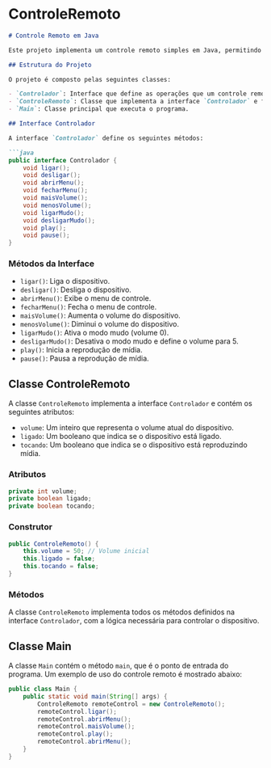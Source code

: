 # ControleRemoto
```markdown
# Controle Remoto em Java

Este projeto implementa um controle remoto simples em Java, permitindo que o usuário controle um dispositivo (como uma TV) com funcionalidades básicas, como ligar/desligar, ajustar o volume e reproduzir/pausar.

## Estrutura do Projeto

O projeto é composto pelas seguintes classes:

- `Controlador`: Interface que define as operações que um controle remoto deve implementar.
- `ControleRemoto`: Classe que implementa a interface `Controlador` e fornece a lógica para controlar o volume e o estado do dispositivo.
- `Main`: Classe principal que executa o programa.

## Interface Controlador

A interface `Controlador` define os seguintes métodos:

```java
public interface Controlador {
    void ligar();
    void desligar();
    void abrirMenu();
    void fecharMenu();
    void maisVolume();
    void menosVolume();
    void ligarMudo();
    void desligarMudo();
    void play();
    void pause();
}
```

### Métodos da Interface

- `ligar()`: Liga o dispositivo.
- `desligar()`: Desliga o dispositivo.
- `abrirMenu()`: Exibe o menu de controle.
- `fecharMenu()`: Fecha o menu de controle.
- `maisVolume()`: Aumenta o volume do dispositivo.
- `menosVolume()`: Diminui o volume do dispositivo.
- `ligarMudo()`: Ativa o modo mudo (volume 0).
- `desligarMudo()`: Desativa o modo mudo e define o volume para 5.
- `play()`: Inicia a reprodução de mídia.
- `pause()`: Pausa a reprodução de mídia.

## Classe ControleRemoto

A classe `ControleRemoto` implementa a interface `Controlador` e contém os seguintes atributos:

- `volume`: Um inteiro que representa o volume atual do dispositivo.
- `ligado`: Um booleano que indica se o dispositivo está ligado.
- `tocando`: Um booleano que indica se o dispositivo está reproduzindo mídia.

### Atributos

```java
private int volume;
private boolean ligado;
private boolean tocando;
```

### Construtor

```java
public ControleRemoto() {
    this.volume = 50; // Volume inicial
    this.ligado = false;
    this.tocando = false;
}
```

### Métodos

A classe `ControleRemoto` implementa todos os métodos definidos na interface `Controlador`, com a lógica necessária para controlar o dispositivo.

## Classe Main

A classe `Main` contém o método `main`, que é o ponto de entrada do programa. Um exemplo de uso do controle remoto é mostrado abaixo:

```java
public class Main {
    public static void main(String[] args) {
        ControleRemoto remoteControl = new ControleRemoto();
        remoteControl.ligar();
        remoteControl.abrirMenu();
        remoteControl.maisVolume();
        remoteControl.play();
        remoteControl.abrirMenu();
    }
}
```
